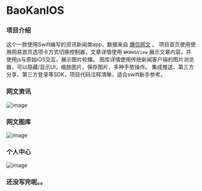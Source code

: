 # BaoKanIOS

### 项目介绍

这个一款使用Swift编写的资讯新闻类app，数据来自 [爆侃网文](http://www.baokan.name) 。
项目首页使用使用网易首页选项卡方式切换控制器，文章详情使用 `WKWebView` 展示文章内容，并使用js与原始iOS交互，展示图片轮播。
图库详情使用传统新闻客户端的图片浏览器，可以隐藏/显示UI，缩放图片，保存图片，多种手势操作。
集成推送、第三方分享、第三方登录等SDK，项目代码注释清晰，适合swift新手参考。

### 网文资讯

![image](https://github.com/6ag/BaoKanIOS/blob/master/1.gif)

### 网文图库

![image](https://github.com/6ag/BaoKanIOS/blob/master/2.gif)

### 个人中心

![image](https://github.com/6ag/BaoKanIOS/blob/master/3.jpg)

### 还没写完呢。。


